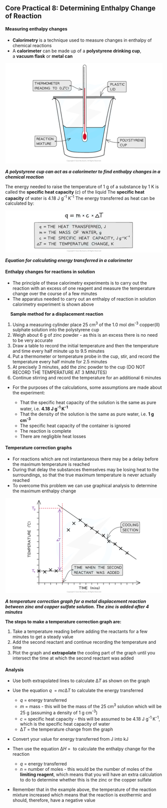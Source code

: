 Core Practical 8: Determining Enthalpy Change of Reaction
---------------------------------------------------------

#### Measuring enthalpy changes

* <b>Calorimetry </b>is a technique used to measure changes in enthalpy of chemical reactions
* A <b>calorimeter</b> can be made up of a <b>polystyrene drinking cup</b>, a <b>vacuum flask</b> or <b>metal can</b>

![Chemical Energetics Calorimeter, downloadable AS & A Level Chemistry revision notes](1.5-Chemical-Energetics-Calorimeter.png)

<i><b>A polystyrene cup can act as a calorimeter to find enthalpy changes in a chemical reaction</b></i>

The energy needed to raise the temperature of 1 g of a substance by 1 K is called the <b>specific heat capacity </b>(<i>c</i>) of the liquid The <b>specific heat capacity</b> of water is 4.18 J g<sup>-1</sup> K<sup>-1</sup> The energy transferred as heat can be calculated by:

![Calorimetry variables symbols_1, downloadable IB Chemistry revision notes](5.1.3-Calorimetry-variables-symbols_1.png)

<i><b>Equation for calculating energy transferred in a calorimeter</b></i>

#### Enthalpy changes for reactions in solution

* The principle of these calorimetry experiments is to carry out the reaction with an excess of one reagent and measure the temperature change over the course of a few minutes
* The apparatus needed to carry out an enthalpy of reaction in solution calorimetry experiment is shown above

<b>     Sample method for a displacement reaction</b>

1. Using a measuring cylinder place 25 cm<sup>3</sup> of the 1.0 mol dm<sup>-3</sup> copper(II) sulphate solution into the polystyrene cup
2. Weigh about 6 g of zinc powder - as this is an excess there is no need to be very accurate
3. Draw a table to record the initial temperature and then the temperature and time every half minute up to 9.5 minutes
4. Put a thermometer or temperature probe in the cup, stir, and record the temperature every half minute for 2.5 minutes
5. At precisely 3 minutes, add the zinc powder to the cup (DO NOT RECORD THE TEMPERATURE AT 3 MINUTES)
6. Continue stirring and record the temperature for an additional 6 minutes

* For the purposes of the calculations, some assumptions are made about the experiment:

  + That the specific heat capacity of the solution is the same as pure water, i.e. <b>4.18 J g</b><sup><b>-1 </b></sup><b>K</b><sup><b>-1</b></sup>
  + That the density of the solution is the same as pure water, i.e. <b>1 g cm</b><sup><b>-3</b></sup>
  + The specific heat capacity of the container is ignored
  + The reaction is complete
  + There are negligible heat losses

#### Temperature correction graphs

* For reactions which are not instantaneous there may be a delay before the maximum temperature is reached
* During that delay the substances themselves may be losing heat to the surroundings, so that the true maximum temperature is never actually reached
* To overcome this problem we can use graphical analysis to determine the maximum enthalpy change

![Temperature correction graphs, downloadable IB Chemistry revision notes](5.1.4-Temperature-correction-graphs.png)

<i><b>A temperature correction graph for a metal displacement reaction between zinc and copper sulfate solution. The zinc is added after 4 minutes</b></i>

<b>The steps to make a temperature correction graph are:</b>

1. Take a temperature reading before adding the reactants for a few minutes to get a steady value
2. Add the second reactant and continue recording the temperature and time
3. Plot the graph and <b>extrapolate </b>the cooling part of the graph until you intersect the time at which the second reactant was added

#### Analysis

* Use both extrapolated lines to calculate Δ<i>T</i> as shown on the graph
* Use the equation <i>q </i> = <i>mc</i>Δ<i>T</i> to calculate the energy transferred

  + <i>q</i> = energy transferred
  + <i>m</i> = mass - this will be the mass of the 25 cm<sup>3</sup> solution which will be 25 g (assuming a density of 1 g cm<sup>-3</sup>)
  + <i>c</i> = specific heat capacity - this will be assumed to be 4.18 J g<sup>-1 </sup>K<sup>-1</sup>, which is the specific heat capacity of water
  + Δ<i>T</i> = the temperature change from the graph
* Convert your value for energy transferred from J into kJ
* Then use the equation Δ<i>H</i> = <math>qn{"language":"en","fontFamily":"Times New Roman","fontSize":"18"}</math> to calculate the enthalpy change for the reaction

  + <i>q</i> = energy transferred
  + <i>n </i>= number of moles - this would be the number of moles of the <b>limiting reagent</b>, which means that you will have an extra calculation to do to determine whether this is the zinc or the copper sulfate
* Remember that in the example above, the temperature of the reaction mixture increased which means that the reaction is exothermic and should, therefore, have a negative value